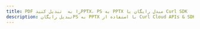---title: PDF را به  تبدیل کنیدPPTX، PS به PPTX مبدل رایگان یا Curl SDKdescription: تبدیل رایگانPS به PPTX با استفاده از Curl Cloud APIs & SDK همچنین اسناد PDF را در Cloud ایجاد، ویرایش و رندر کنید.---
